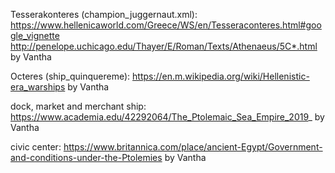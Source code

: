 Tesserakonteres (champion_juggernaut.xml):
https://www.hellenicaworld.com/Greece/WS/en/Tesseraconteres.html#google_vignette http://penelope.uchicago.edu/Thayer/E/Roman/Texts/Athenaeus/5C*.html
by Vantha


Octeres (ship_quinquereme):
https://en.m.wikipedia.org/wiki/Hellenistic-era_warships
by Vantha

dock, market and merchant ship:
https://www.academia.edu/42292064/The_Ptolemaic_Sea_Empire_2019_
by Vantha

civic center:
https://www.britannica.com/place/ancient-Egypt/Government-and-conditions-under-the-Ptolemies
by Vantha

